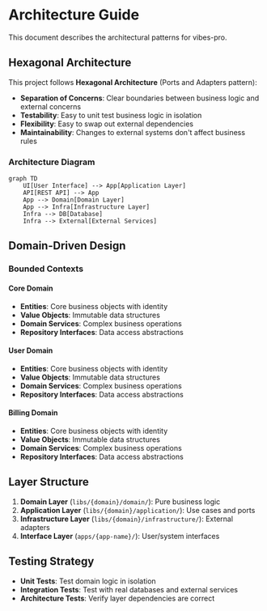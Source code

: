 # Architecture Guide

This document describes the architectural patterns for vibes-pro.

## Hexagonal Architecture

This project follows **Hexagonal Architecture** (Ports and Adapters pattern):

- **Separation of Concerns**: Clear boundaries between business logic and external concerns
- **Testability**: Easy to unit test business logic in isolation
- **Flexibility**: Easy to swap out external dependencies
- **Maintainability**: Changes to external systems don't affect business rules

### Architecture Diagram

```mermaid
graph TD
    UI[User Interface] --> App[Application Layer]
    API[REST API] --> App
    App --> Domain[Domain Layer]
    App --> Infra[Infrastructure Layer]
    Infra --> DB[Database]
    Infra --> External[External Services]
```

## Domain-Driven Design

### Bounded Contexts


#### Core Domain

- **Entities**: Core business objects with identity
- **Value Objects**: Immutable data structures
- **Domain Services**: Complex business operations
- **Repository Interfaces**: Data access abstractions


#### User Domain

- **Entities**: Core business objects with identity
- **Value Objects**: Immutable data structures
- **Domain Services**: Complex business operations
- **Repository Interfaces**: Data access abstractions


#### Billing Domain

- **Entities**: Core business objects with identity
- **Value Objects**: Immutable data structures
- **Domain Services**: Complex business operations
- **Repository Interfaces**: Data access abstractions


## Layer Structure

1. **Domain Layer** (`libs/{domain}/domain/`): Pure business logic
2. **Application Layer** (`libs/{domain}/application/`): Use cases and ports
3. **Infrastructure Layer** (`libs/{domain}/infrastructure/`): External adapters
4. **Interface Layer** (`apps/{app-name}/`): User/system interfaces

## Testing Strategy

- **Unit Tests**: Test domain logic in isolation
- **Integration Tests**: Test with real databases and external services
- **Architecture Tests**: Verify layer dependencies are correct
